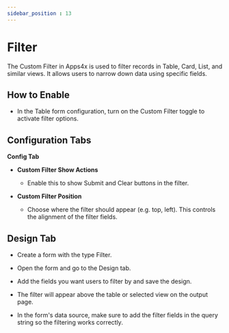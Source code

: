 ```yaml
---
sidebar_position : 13
---
```


# Filter

The Custom Filter in Apps4x is used to filter records in Table, Card, List, and similar views. It allows users to narrow down data using specific fields.

## How to Enable

  - In the Table form configuration, turn on the Custom Filter toggle to activate filter options.

## Configuration Tabs

**Config Tab**

  - **Custom Filter Show Actions**

    - Enable this to show Submit and Clear buttons in the filter.

  - **Custom Filter Position**

    - Choose where the filter should appear (e.g. top, left). This controls the alignment of the filter fields.

## Design Tab

  - Create a form with the type Filter.

  - Open the form and go to the Design tab.

  - Add the fields you want users to filter by and save the design.

  - The filter will appear above the table or selected view on the output page.

  - In the form's data source, make sure to add the filter fields in the query string so the filtering works correctly.
